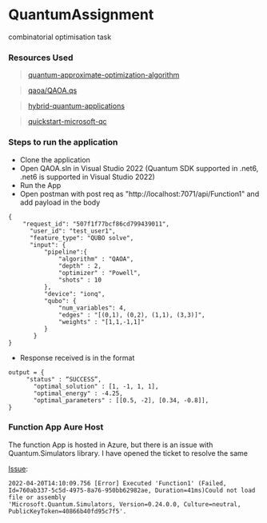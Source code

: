 # QuantumAssignment
combinatorial optimisation task

### Resources Used

>  [quantum-approximate-optimization-algorithm](https://docs.microsoft.com/en-us/samples/microsoft/quantum/quantum-approximate-optimization-algorithm/)


>  [qaoa/QAOA.qs](https://github.com/microsoft/Quantum/blob/main/samples/simulation/qaoa/QAOA.qs)


>  [hybrid-quantum-applications](https://devblogs.microsoft.com/qsharp/hybrid-quantum-applications-with-azure-functions/)


>  [quickstart-microsoft-qc](https://docs.microsoft.com/en-us/azure/quantum/quickstart-microsoft-qc?pivots=platform-ionq)

### Steps to run the application
* Clone the application
* Open QAOA.sln in Visual Studio 2022 (Quantum SDK supported in .net6, .net6 is supported in Visual Studio 2022)
* Run the App
* Open postman with post req as "http://localhost:7071/api/Function1" and add payload in the body

```
{
    "request_id": "507f1f77bcf86cd799439011",
      "user_id": "test_user1",
      "feature_type": "QUBO solve",
      "input": {
          "pipeline":{
              "algorithm" : "QAOA",
              "depth" : 2,
              "optimizer" : "Powell",
              "shots" : 10
          },
          "device": "ionq",
          "qubo": {
              "num_variables": 4,
              "edges" : "[(0,1), (0,2), (1,1), (3,3)]",
              "weights" : "[1,1,-1,1]"
          }
       }
}
```
* Response received is in the format

```
output = {
	 "status" : “SUCCESS”,
       "optimal_solution" : [1, -1, 1, 1],
       "optimal_energy" : -4.25,
       "optimal_parameters" : [[0.5, -2], [0.34, -0.8]],
}
```
### Function App Aure Host
The function App is hosted in Azure, but there is an issue with Quantum.Simulators library. I have opened the ticket to resolve the same

[Issue](https://github.com/microsoft/Quantum/issues/657):
```
2022-04-20T14:10:09.756 [Error] Executed 'Function1' (Failed, Id=760ab337-5c5d-4975-8a76-950bb62982ae, Duration=41ms)Could not load file or assembly 
'Microsoft.Quantum.Simulators, Version=0.24.0.0, Culture=neutral, PublicKeyToken=40866b40fd95c7f5'.
```
